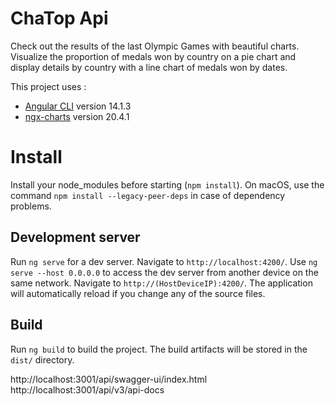 # ChaTop Api

Check out the results of the last Olympic Games with beautiful charts. Visualize the proportion of medals won by country on a pie chart and 
display details by country with a line chart of medals won by dates.

This project uses :
- [Angular CLI](https://github.com/angular/angular-cli) version 14.1.3
- [ngx-charts](https://github.com/swimlane/ngx-charts) version 20.4.1

# Install

Install your node_modules before starting (`npm install`).
On macOS, use the command `npm install --legacy-peer-deps` in case of dependency problems.

## Development server

Run `ng serve` for a dev server. Navigate to `http://localhost:4200/`.
Use `ng serve --host 0.0.0.0` to access the dev server from another device on the same network. Navigate to `http://(HostDeviceIP):4200/`.
The application will automatically reload if you change any of the source files.

## Build

Run `ng build` to build the project. The build artifacts will be stored in the `dist/` directory.

http://localhost:3001/api/swagger-ui/index.html
http://localhost:3001/api/v3/api-docs